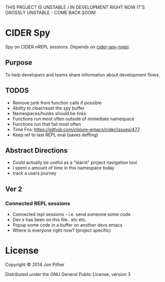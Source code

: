 THIS PROJECT IS UNSTABLE / IN DEVELOPMENT
RIGHT NOW IT'S GROSSLY UNSTABLE - COME BACK SOON!

# CIDER Spy

Spy on CIDER nREPL sessions. Depends on [cider-spy-nrepl](https://github.com/jonpither/cider-spy-nrepl).

## Purpose

To help developers and teams share information about development flows.

## TODOS

* Remove junk from function calls if possible
* Ability to clear/reset the spy buffer
* Namespaces/hunks should be links
* Functions run most often outside of immediate namespace
* Functions run that fail most often
* Time Fns: https://github.com/clojure-emacs/cider/issues/477.
* Keep ref to last REPL eval (saves deffing)

## Abstract Directions

* Could actually be useful as a "learnt" project navigation tool
* I spent x amount of time in this namespace today
* track a users journey

## Ver 2

### Connected REPL sessions

* Connected repl sessions - i.e. send someone some code
* Dev x has been on this file.. etc etc.
* Popup some code in a buffer on another devs emacs
* Where is everyone right now? (project specific)

# License

Copyright © 2014 Jon Pither

Distributed under the GNU General Public License, version 3
